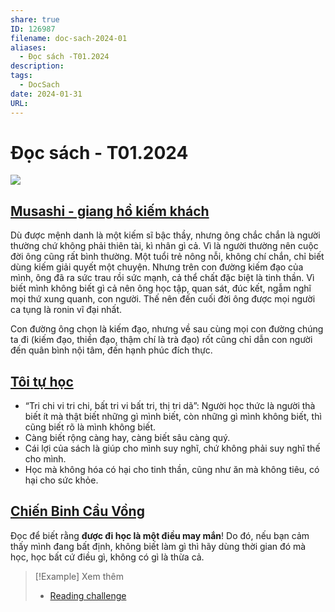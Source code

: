 ```yaml
---
share: true
ID: 126987
filename: doc-sach-2024-01
aliases:
  - Đọc sách -T01.2024
description: 
tags:
  - DocSach
date: 2024-01-31
URL: 
---
```

# Đọc sách - T01.2024

![](https://i.imgur.com/DcBEP7z.png)

## [Musashi - giang hồ kiếm khách](./musashi-giang-ho-kiem-khach.md)
Dù được mệnh danh là một kiếm sĩ bậc thầy, nhưng  ông chắc chắn là người thường chứ không phải thiên tài, kì nhân gì cả. Vì là người thường nên cuộc đời ông cũng rất bình thường. Một tuổi trẻ nông nỗi, không chí chắn, chỉ biết dùng kiếm giải quyết một chuyện. Nhưng trên con đường kiếm đạo của mình, ông đã ra sức trau rồi sức mạnh, cả thể chất đặc biệt là tinh thần. Vì biết mình không biết gì cả nên ông học tập, quan sát, đúc kết, ngẫm nghĩ mọi thứ xung quanh, con người. Thế nên đến cuối đời ông được mọi người ca tụng là ronin vĩ đại nhất.

Con đường ông chọn là kiếm đạo, nhưng về sau cùng mọi con đường chúng ta đi (kiếm đạo, thiền đạo, thậm chí là trà đạo) rốt cũng chỉ dẫn con người đến quân bình nội tâm, đến hạnh phúc đích thực.

## [Tôi tự học](./toi-tu-hoc.md)
- “Tri chi vi tri chi, bất tri vi bất tri, thị tri dã”: Người học thức là người thà biết ít mà thật biết những gì mình biết, còn những gì mình không biết, thì cũng biết rõ là mình không biết.
- Càng biết rộng càng hay, càng biết sâu càng quý.
- Cái lợi của sách là giúp cho mình suy nghĩ, chứ không phải suy nghĩ thế cho mình.
- Học mà không hóa có hại cho tinh thần, cũng như ăn mà không tiêu, có hại cho sức khỏe.

## [Chiến Binh Cầu Vồng](./chien-binh-cau-vong.md)
Đọc để biết rằng **được đi học là một điều may mắn**! Do đó, nếu bạn cảm thấy mình đang bất định, không biết làm gì thì hãy dùng thời gian đó mà học, học bất cứ điều gì, không có gì là thừa cả.



> [!Example] Xem thêm
> - [Reading challenge](./reading-challenge.md)